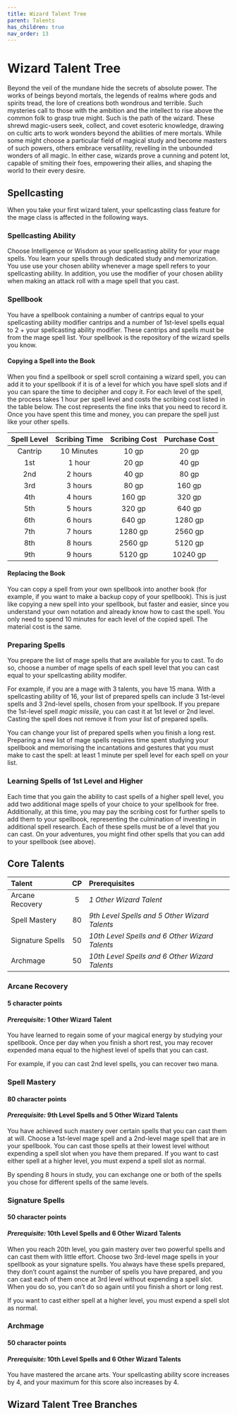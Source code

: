 ```yaml
---
title: Wizard Talent Tree
parent: Talents
has_children: true
nav_order: 13
---
```


# Wizard Talent Tree
Beyond the veil of the mundane hide the secrets of absolute power. The works of beings beyond mortals, the legends of realms where gods and spirits tread, the lore of creations both wondrous and terrible. Such mysteries call to those with the ambition and the intellect to rise above the common folk to grasp true might. Such is the path of the wizard. These shrewd magic-users seek, collect, and covet esoteric knowledge, drawing on cultic arts to work wonders beyond the abilities of mere mortals. While some might choose a particular field of magical study and become masters of such powers, others embrace versatility, revelling in the unbounded wonders of all magic. In either case, wizards prove a cunning and potent lot, capable of smiting their foes, empowering their allies, and shaping the world to their every desire.

## Spellcasting
When you take your first wizard talent, your spellcasting class feature for the mage class is affected in the following ways.

### Spellcasting Ability
Choose Intelligence or Wisdom as your spellcasting ability for your mage spells. You learn your spells through dedicated study and memorization. You use use your chosen ability whenever a mage spell refers to your spellcasting ability. In addition, you use the modifier of your chosen ability when making an attack roll with a mage spell that you cast.

### Spellbook
You have a spellbook containing a number of cantrips equal to your spellcasting ability modifier cantrips and a number of 1st-level spells equal to 2 + your spellcasting ability modifier. These cantrips and spells must be from the mage spell list. Your spellbook is the repository of the wizard spells you know.

#### Copying a Spell into the Book
When you find a spellbook or spell scroll containing a wizard spell, you can add it to your spellbook if it is of a level for which you have spell slots and if you can spare the time to decipher and copy it. For each level of the spell, the process takes 1 hour per spell level and costs the scribing cost listed in the table below. The cost represents the fine inks that you need to record it. Once you have spent this time and money, you can prepare the spell just like your other spells.

| Spell Level | Scribing Time | Scribing Cost | Purchase Cost |
|:-----------:|:-------------:|:-------------:|:-------------:|
| Cantrip | 10 Minutes | 10 gp | 20 gp |
| 1st | 1 hour | 20 gp | 40 gp |
| 2nd | 2 hours | 40 gp | 80 gp |
| 3rd | 3 hours | 80 gp | 160 gp |
| 4th | 4 hours | 160 gp | 320 gp |
| 5th | 5 hours | 320 gp | 640 gp |
| 6th | 6 hours | 640 gp | 1280 gp |
| 7th | 7 hours | 1280 gp | 2560 gp |
| 8th | 8 hours | 2560 gp | 5120 gp |
| 9th | 9 hours | 5120 gp | 10240 gp |

#### Replacing the Book
You can copy a spell from your own spellbook into another book (for example, if you want to make a backup copy of your spellbook). This is just like copying a new spell into your spellbook, but faster and easier, since you understand your own notation and already know how to cast the spell. You only need to spend 10 minutes for each level of the copied spell. The material cost is the same.

### Preparing Spells
You prepare the list of mage spells that are available for you to cast. To do so, choose a number of mage spells of each spell level that you can cast equal to your spellcasting ability modifer.

For example, if you are a mage with 3 talents, you have 15 mana. With a spellcasting ability of 16, your list of prepared spells can include 3 1st-level spells and 3 2nd-level spells, chosen from your spellbook. If you prepare the 1st-level spell *magic missile*, you can cast it at 1st level or 2nd level. Casting the spell does not remove it from your list of prepared spells.

You can change your list of prepared spells when you finish a long rest. Preparing a new list of mage spells requires time spent studying your spellbook and memorising the incantations and gestures that you must make to cast the spell: at least 1 minute per spell level for each spell on your list.

### Learning Spells of 1st Level and Higher
Each time that you gain the ability to cast spells of a higher spell level, you add two additional mage spells of your choice to your spellbook for free. Additionally, at this time, you may pay the scribing cost for further spells to add them to your spellbook, representing the culmination of investing in additional spell research. Each of these spells must be of a level that you can cast. On your adventures, you might find other spells that you can add to your spellbook (see above).

## Core Talents

| Talent | CP | Prerequisites |
|:-------|:--:|:--------------|
| Arcane Recovery   | 5 | *1 Other Wizard Talent* |
| Spell Mastery     | 80 | *9th Level Spells and 5 Other Wizard Talents* |
| Signature Spells          | 50 | *10th Level Spells and 6 Other Wizard Talents* |
| Archmage          | 50 | *10th Level Spells and 6 Other Wizard Talents* |

### Arcane Recovery 
#### 5 character points
#### *Prerequisite:* 1 Other Wizard Talent
You have learned to regain some of your magical energy by studying your spellbook. Once per day when you finish a short rest, you may recover expended mana equal to the highest level of spells that you can cast.

For example, if you can cast 2nd level spells, you can recover two mana.

### Spell Mastery
#### 80 character points
#### *Prerequisite:* 9th Level Spells and 5 Other Wizard Talents
You have achieved such mastery over certain spells that you can cast them at will. Choose a 1st-level mage spell and a 2nd-level mage spell that are in your spellbook. You can cast those spells at their lowest level without expending a spell slot when you have them prepared. If you want to cast either spell at a higher level, you must expend a spell slot as normal.

By spending 8 hours in study, you can exchange one or both of the spells you chose for different spells of the same levels.

### Signature Spells
#### 50 character points
#### *Prerequisite:* 10th Level Spells and 6 Other Wizard Talents
When you reach 20th level, you gain mastery over two powerful spells and can cast them with little effort. Choose two 3rd-level mage spells in your spellbook as your signature spells. You always have these spells prepared, they don’t count against the number of spells you have prepared, and you can cast each of them once at 3rd level without expending a spell slot. When you do so, you can’t do so again until you finish a short or long rest.

If you want to cast either spell at a higher level, you must expend a spell slot as normal.

### Archmage
#### 50 character points
#### *Prerequisite:* 10th Level Spells and 6 Other Wizard Talents
You have mastered the arcane arts. Your spellcasting ability score increases by 4, and your maximum for this score also increases by 4.

## Wizard Talent Tree Branches
